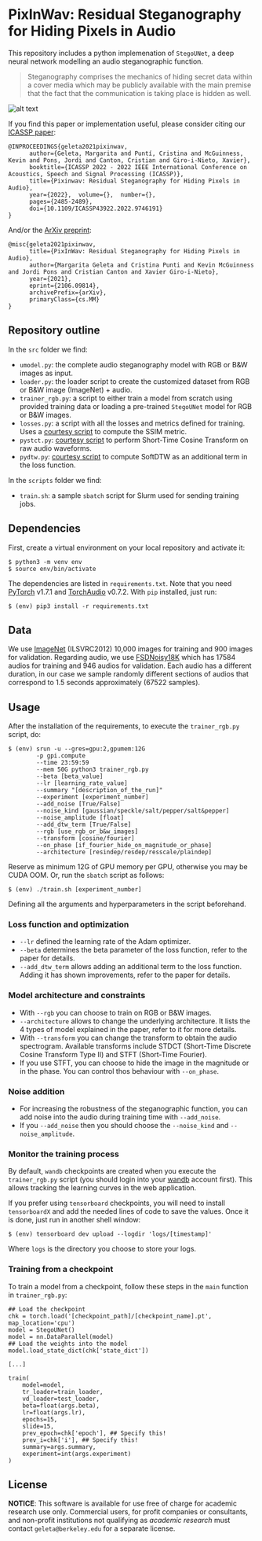 # PixInWav: Residual Steganography for Hiding Pixels in Audio

This repository includes a python implemenation of `StegoUNet`, a deep neural network modelling an audio steganographic function. 

> Steganography comprises the mechanics of hiding secret data within a cover media which may be publicly available with the main premise that the fact that the communication is  taking  place  is  hidden  as  well. 

![alt text](front/img/example.png "Example")

If you find this paper or implementation useful, please consider citing our [ICASSP paper](https://ieeexplore.ieee.org/document/9746191):
```{tex}
@INPROCEEDINGS{geleta2021pixinwav,  
      author={Geleta, Margarita and Puntí, Cristina and McGuinness, Kevin and Pons, Jordi and Canton, Cristian and Giro-i-Nieto, Xavier},  
      booktitle={ICASSP 2022 - 2022 IEEE International Conference on Acoustics, Speech and Signal Processing (ICASSP)},   
      title={Pixinwav: Residual Steganography for Hiding Pixels in Audio},   
      year={2022},  volume={},  number={},  
      pages={2485-2489},  
      doi={10.1109/ICASSP43922.2022.9746191}
}
```
And/or the [ArXiv preprint](https://arxiv.org/abs/2106.09814):
```{tex}
@misc{geleta2021pixinwav,
      title={PixInWav: Residual Steganography for Hiding Pixels in Audio}, 
      author={Margarita Geleta and Cristina Punti and Kevin McGuinness and Jordi Pons and Cristian Canton and Xavier Giro-i-Nieto},
      year={2021},
      eprint={2106.09814},
      archivePrefix={arXiv},
      primaryClass={cs.MM}
}
```

## Repository outline

In the `src` folder we find:

- `umodel.py`: the complete audio steganography model with RGB or B&W  images as input.
- `loader.py`: the loader script to create the customized dataset from RGB or B&W image (ImageNet) + audio.
- `trainer_rgb.py`: a script to either train a model from scratch using provided training data or loading a pre-trained `StegoUNet` model for RGB or B&W images.
- `losses.py`: a script with all the losses and metrics defined for training. Uses a [courtesy script](https://github.com/Po-Hsun-Su/pytorch-ssim) to compute the SSIM metric.
- `pystct.py`: [courtesy script](https://github.com/jonashaag/pydct) to perform Short-Time Cosine Transform on raw audio waveforms.
- `pydtw.py`: [courtesy script](https://github.com/Sleepwalking/pytorch-softdtw) to compute SoftDTW as an additional term in the loss function.

In the `scripts` folder we find:

- `train.sh`: a sample `sbatch` script for Slurm used for sending training jobs.

## Dependencies

First, create a virtual environment on your local repository and activate it:
```
$ python3 -m venv env
$ source env/bin/activate
```
The dependencies are listed in `requirements.txt`. Note that you need [PyTorch](https://pytorch.org) v1.7.1 and [TorchAudio](torchaudio) v0.7.2. With `pip` installed, just run:
```
$ (env) pip3 install -r requirements.txt
```

## Data
We use [ImageNet](http://image-net.org) (ILSVRC2012) 10,000 images for training and 900 images for validation. Regarding audio, we use [FSDNoisy18K](http://www.eduardofonseca.net/FSDnoisy18k/) which has 17584 audios for training and 946 audios for validation. Each audio has a different duration, in our case we sample randomly different sections of audios that correspond to 1.5 seconds approximately (67522 samples). 

## Usage
After the installation of the requirements, to execute the `trainer_rgb.py` script, do:
```
$ (env) srun -u --gres=gpu:2,gpumem:12G 
        -p gpi.compute 
        --time 23:59:59 
        --mem 50G python3 trainer_rgb.py 
        --beta [beta_value] 
        --lr [learning_rate_value] 
        --summary "[description_of_the_run]" 
        --experiment [experiment_number]
        --add_noise [True/False]
        --noise_kind [gaussian/speckle/salt/pepper/salt&pepper]
        --noise_amplitude [float]
        --add_dtw_term [True/False]
        --rgb [use_rgb_or_b&w_images]
        --transform [cosine/fourier]
        --on_phase [if_fourier_hide_on_magnitude_or_phase]
        --architecture [resindep/resdep/resscale/plaindep]
```
Reserve as minimum 12G of GPU memory per GPU, otherwise you may be CUDA OOM. Or, run the `sbatch` script as follows:
```
$ (env) ./train.sh [experiment_number]
```
Defining all the arguments and hyperparameters in the script beforehand.

### Loss function and optimization
+ `--lr` defined the learning rate of the Adam optimizer.
+ `--beta` determines the beta parameter of the loss function, refer to the paper for details. 
+ `--add_dtw_term` allows adding an additional term to the loss function. Adding it has shown improvements, refer to the paper for details.
### Model architecture and constraints
+ With `--rgb` you can choose to train on RGB or B&W images.
+ `--architecture` allows to change the underlying architecture. It lists the 4 types of model explained in the paper, refer to it for more details.
+ With `--transform` you can change the transform to obtain the audio spectrogram. Available transforms include STDCT (Short-Time Discrete Cosine Transform Type II) and STFT (Short-Time Fourier). 
+ If you use STFT, you can choose to hide the image in the magnitude or in the phase. You can control thos behaviour with `--on_phase`.
### Noise addition
+ For increasing the robustness of the steganographic function, you can add noise into the audio during training time with `--add_noise`.
+ If you `--add_noise` then you should choose the `--noise_kind` and `--noise_amplitude`.

### Monitor the training process
By default, `wandb` checkpoints are created when you execute the `trainer_rgb.py` script (you should login into your [wandb](https://wandb.ai) account first). This allows tracking the learning curves in the web application.

If you prefer using `tensorboard` checkpoints, you will need to install `tensorboardX` and add the needed lines of code to save the values. Once it is done, just run in another shell window:
```
$ (env) tensorboard dev upload --logdir 'logs/[timestamp]'
```
Where `logs` is the directory you choose to store your logs.

### Training from a checkpoint
To train a model from a checkpoint, follow these steps in the `main` function in `trainer_rgb.py`:
```
## Load the checkpoint
chk = torch.load('[checkpoint_path]/[checkpoint_name].pt', map_location='cpu')
model = StegoUNet()
model = nn.DataParallel(model)
## Load the weights into the model
model.load_state_dict(chk['state_dict'])

[...]

train(
    model=model, 
    tr_loader=train_loader, 
    vd_loader=test_loader, 
    beta=float(args.beta), 
    lr=float(args.lr), 
    epochs=15, 
    slide=15,
    prev_epoch=chk['epoch'], ## Specify this!
    prev_i=chk['i'], ## Specify this!
    summary=args.summary,
    experiment=int(args.experiment)
)
```

## License

**NOTICE**: This software is available for use free of charge for academic research use only. Commercial users, for profit companies or consultants, and non-profit institutions not qualifying as *academic research* must contact `geleta@berkeley.edu` for a separate license. 
